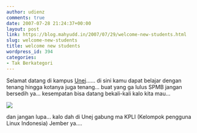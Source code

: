 ```yaml
---
author: udienz
comments: true
date: 2007-07-28 21:24:37+00:00
layout: post
link: https://blog.mahyudd.in/2007/07/29/welcome-new-students.html
slug: welcome-new-students
title: welcome new students
wordpress_id: 394
categories:
- Tak Berkategori
---
```


Selamat datang di kampus [Unej](http://www.unej.ac.id)...... di sini kamu dapat belajar dengan tenang hingga kotanya juga tenang... buat yang ga lulus SPMB jangan bersedih ya... kesempatan bisa datang bekali-kali kalo kita mau...

![](http://photos.friendster.com/photos/90/76/26676709/1_172708511l.jpg)

dan jangan lupa... kalo dah di Unej gabung ma KPLI (Kelompok pengguna Linux Indonesia) Jember ya....
